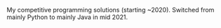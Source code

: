 My competitive programming solutions (starting ~2020). Switched from mainly Python to mainly Java in mid 2021.
